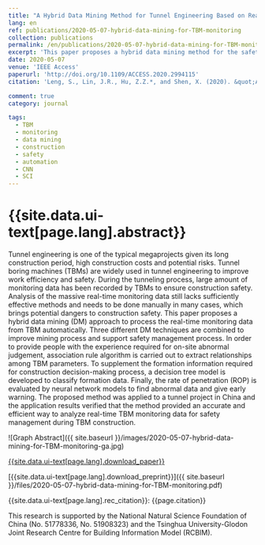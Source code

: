 ```yaml
---
title: "A Hybrid Data Mining Method for Tunnel Engineering Based on Real-Time Monitoring Data from Tunnel Boring Machines"
lang: en
ref: publications/2020-05-07-hybrid-data-mining-for-TBM-monitoring
collection: publications
permalink: /en/publications/2020-05-07-hybrid-data-mining-for-TBM-monitoring
excerpt: 'This paper proposes a hybrid data mining method for the safety management of TBM construction'
date: 2020-05-07
venue: 'IEEE Access'
paperurl: 'http://doi.org/10.1109/ACCESS.2020.2994115'
citation: 'Leng, S., Lin, J.R., Hu, Z.Z.*, and Shen, X. (2020). &quot;A Hybrid Data Mining Method for Tunnel Engineering Based on Real-Time Monitoring Data from Tunnel Boring Machines&quot; <i>IEEE Access</i>. 8: 90430-90449. doi: 10.1109/ACCESS.2020.2994115'

comment: true
category: journal

tags: 
  - TBM
  - monitoring
  - data mining
  - construction
  - safety
  - automation
  - CNN
  - SCI
---
```



{{site.data.ui-text[page.lang].abstract}}
====

Tunnel engineering is one of the typical megaprojects given its long construction period, high construction costs and potential risks. Tunnel boring machines (TBMs) are widely used in tunnel engineering to improve work efficiency and safety. During the tunneling process, large amount of monitoring data has been recorded by TBMs to ensure construction safety. Analysis of the massive real-time monitoring data still lacks sufficiently effective methods and needs to be done manually in many cases, which brings potential dangers to construction safety. This paper proposes a hybrid data mining (DM) approach to process the real-time monitoring data from TBM automatically. Three different DM techniques are combined to improve mining process and support safety management process. In order to provide people with the experience required for on-site abnormal judgement, association rule algorithm is carried out to extract relationships among TBM parameters. To supplement the formation information required for construction decision-making process, a decision tree model is developed to classify formation data. Finally, the rate of penetration (ROP) is evaluated by neural network models to find abnormal data and give early warning. The proposed method was applied to a tunnel project in China and the application results verified that the method provided an accurate and efficient way to analyze real-time TBM monitoring data for safety management during TBM construction.

![Graph Abstract]({{ site.baseurl }}/images/2020-05-07-hybrid-data-mining-for-TBM-monitoring-ga.jpg)

[{{site.data.ui-text[page.lang].download_paper}}]({{page.paperurl}})

[{{site.data.ui-text[page.lang].download_preprint}}]({{ site.baseurl }}/files/2020-05-07-hybrid-data-mining-for-TBM-monitoring.pdf)

{{site.data.ui-text[page.lang].rec_citation}}: {{page.citation}}

This research is supported by the National Natural Science Foundation of China (No. 51778336, No. 51908323) and the Tsinghua University-Glodon Joint Research Centre for Building Information Model (RCBIM). 